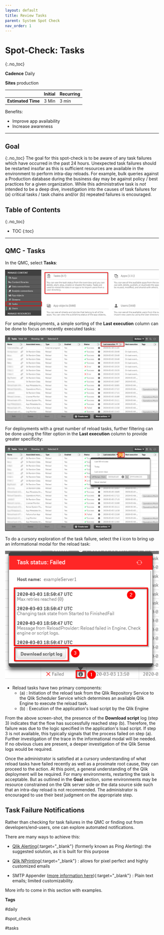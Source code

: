 ```yaml
---
layout: default
title: Review Tasks
parent: System Spot Check
nav_order: 1
---
```


# Spot-Check: Tasks
{:.no_toc}

**Cadence** <span class="label cadence">Daily</span>

**Sites** <span class="label prod">production</span>


|                                  		                    | Initial | Recurring  |
|---------------------------------------------------------|---------|------------|
| <i class="far fa-clock fa-sm"></i> **Estimated Time**   | 3 Min   | 3 min      |

Benefits:

  - Improve app availability
  - Increase awareness
  
-------------------------

## Goal
{:.no_toc}
The goal for this spot-check is to be aware of any task failures which have occurred in the past 24 hours. Unexpected task failures should be restarted insofar as this is sufficient resources are available in the environment to perform intra-day reloads. For example, bulk queries against a Production database during the business day may be against policy / best practices for a given organization. While this administrative task is _not_ intended to be a deep dive, investigation into the causes of task failures for (a) critical tasks / task chains and/or (b) repeated failures is encouraged.

## Table of Contents
{:.no_toc}

* TOC
{:toc}
-------------------------

## QMC - Tasks

In the QMC, select **Tasks**:

![check_tasks-1.png](images/check_tasks-1.png)

For smaller deployments, a simple sorting of the **Last execution** column can be done to focus on recently executed tasks:

![check_tasks-2.png](images/check_tasks-2.png)

For deployments with a great number of reload tasks, further filtering can be done using the filter option in the **Last execution** column to provide greater specificity:

![check_tasks-3.png](images/check_tasks-3.png)

To do a cursory exploration of the task failure, select the **i** icon to bring up an informational modal for the reload task:

![check_tasks-4.png](images/check_tasks-4.png)

 * Reload tasks have two primary components:
   * (a) : Initiation of the reload task from the Qlik Repository Service to the Qlik Scheduler Service which determines an available Qlik Engine to execute the reload task.
   * (b) : Execution of the application's load script by the Qlik Engine

From the above screen-shot, the presence of the **Download script** log (step 3) indicates that the flow has successfully reached step (b). Therefore, the failure was due to the logic specified in the application's load script. If step 3 is not available, this typically signals that the process failed on step (a). Further investigation of the trace in the informational modal will be needed. If no obvious clues are present, a deeper investigation of the Qlik Sense logs would be required.

Once the administrator is satisfied at a cursory understanding of what reload tasks have failed recently as well as a proximate root cause, they can proceed to the action. At this point, a general understanding of the Qlik deployment will be required. For many environments, restarting the task is acceptable. But as outlined in the **Goal** section, some environments may be resource constrained on the Qlik server side or the data source side such that an intra-day reload is not recommended. The administrator is encouraged to use their best judgment on the appropriate step.

## Task Failure Notifications

Rather than checking for task failures in the QMC or finding out from developers/end-users, one can explore automated notifications.

There are many ways to achieve this:

  - [Qlik Alerting](https://www.qlik.com/us/products/qlik-alerting-data-alerts){:target="_blank"} (formerly known as Ping Alerting): the suggested solution, as it is built for this purpose
  
  - [Qlik NPrinting](https://www.qlik.com/us/products/nprinting){:target="_blank"} : allows for pixel perfect and highly customized emails
  
  - SMTP Appender ([more information here](https://community.qlik.com/t5/Qlik-Architecture-Deep-Dive-Blog/SMTP-appender/ba-p/1582434)){:target="_blank"} : Plain text emails; limited customizability.
  
More info to come in this section with examples.

**Tags**

#daily

#spot_check

#tasks

&nbsp;
